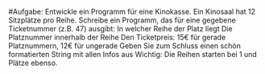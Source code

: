 #Aufgabe:
Entwickle ein Programm für eine Kinokasse. Ein Kinosaal hat 12 Sitzplätze pro Reihe. Schreibe ein Programm, das für eine gegebene Ticketnummer (z.B. 47) ausgibt:
In welcher Reihe der Platz liegt
Die Platznummer innerhalb der Reihe
Den Ticketpreis: 15€ für gerade Platznummern, 12€ für ungerade
Geben Sie zum Schluss einen schön formatierten String mit allen Infos aus
Wichtig: Die Reihen starten bei 1 und Plätze ebenso.
